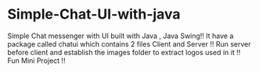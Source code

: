 # Simple-Chat-UI-with-java
Simple Chat messenger with UI built with Java , Java Swing!!
It have a package called chatui which contains 2 files Client and Server !!
Run server before client and establish the images folder to extract logos used in it !!
Fun Mini Project !!
